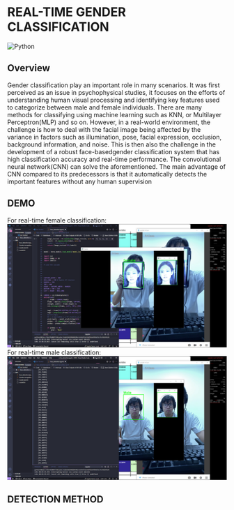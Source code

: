 
# REAL-TIME GENDER CLASSIFICATION

![Python](https://img.shields.io/badge/Python-3.8-blueviolet) 


## Overview
Gender classification play an important role in many scenarios. It was first perceived as an issue
in psychophysical studies, it focuses on the efforts of understanding human visual processing and 
identifying key features used to categorize between male and female individuals. There are many methods
for classifying using machine learning such as KNN, or Multilayer Perceptron(MLP) and so on. 
However, in a real-world environment, the challenge is how to deal with the facial image being affected by the variance in factors such as illumination, pose, facial expression, occlusion, background information, and noise.
This is then also the challenge in the development of a robust face-basedgender classification system that has high classification accuracy and real-time performance.
The convolutional neural network(CNN) can solve the aforementioned. The main advantage of CNN compared to its predecessors is that it automatically detects the important features without any human supervision
## DEMO
For real-time female classification:
![Recommendation App](https://github.com/HungVoCs47/Gender-Classification/blob/main/image/Screenshot%20(1427).png)
For real-time male classification:
![Recommendation App](https://github.com/HungVoCs47/Gender-Classification/blob/main/image/Screenshot%20(1431).png)
## DETECTION METHOD

